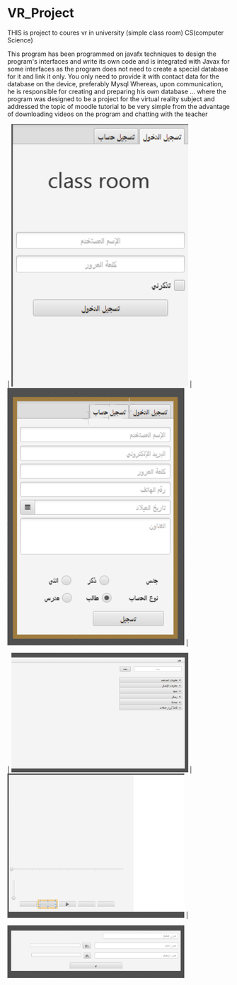 # VR_Project
THIS is project to coures vr in university (simple class room) CS(computer Science)

This program has been programmed on javafx techniques to design the program's interfaces and write its own code and is integrated with Javax for some interfaces as the program does not need to create a special database for it and link it only. You only need to provide it with contact data for the database on the device, preferably Mysql Whereas, upon communication, he is responsible for creating and preparing his own database ... where the program was designed to be a project for the virtual reality subject and addressed the topic of moodle tutorial to be very simple from the advantage of downloading videos on the program and chatting with the teacher


| <img width="400" hight="300" alt="Image Login" src="https://github.com/shareef-ragab/VR_Project/blob/shareef/2021-02-13_204513.png?raw=true"> | <img width="400" hight="300" alt="Image register" src="https://github.com/shareef-ragab/VR_Project/blob/shareef/2021-02-13_204531.png?raw=true"> |

| <img width="400" hight="300" alt="Image main page" src="https://github.com/shareef-ragab/VR_Project/blob/shareef/2021-02-13_204643.png?raw=true"> |
<img width="400" hight="300" alt="Image show viedo" src="https://github.com/shareef-ragab/VR_Project/blob/shareef/2021-02-13_204822.png?raw=true"> |


<img width="400" hight="300" alt="Image upload viedo" src="https://github.com/shareef-ragab/VR_Project/blob/shareef/2021-02-13_204719.png?raw=true"> 




